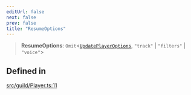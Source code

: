 ```yaml
---
editUrl: false
next: false
prev: false
title: "ResumeOptions"
---
```


> **ResumeOptions**: `Omit`\<[`UpdatePlayerOptions`](/api/interfaces/updateplayeroptions/), `"track"` \| `"filters"` \| `"voice"`\>

## Defined in

[src/guild/Player.ts:11](https://github.com/shipgirlproject/shoukaku/blob/f3e4f8953c070c0cdfec493d072e6a22e3555895/src/guild/Player.ts#L11)
